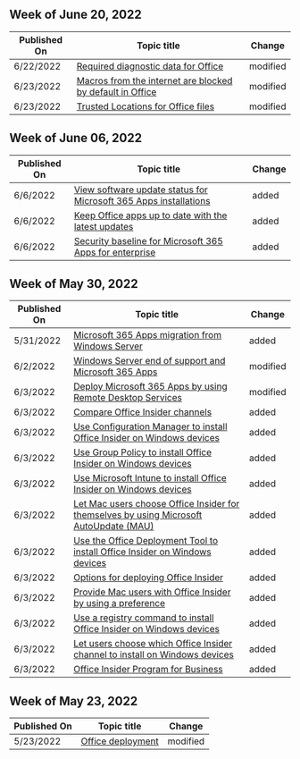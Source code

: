 <!-- This file is generated automatically each week. Changes made to this file will be overwritten.-->



## Week of June 20, 2022


| Published On |Topic title | Change |
|------|------------|--------|
| 6/22/2022 | [Required diagnostic data for Office](/DeployOffice/privacy/required-diagnostic-data) | modified |
| 6/23/2022 | [Macros from the internet are blocked by default in Office ](/DeployOffice/security/internet-macros-blocked) | modified |
| 6/23/2022 | [Trusted Locations for Office files](/DeployOffice/security/trusted-locations) | modified |


## Week of June 06, 2022


| Published On |Topic title | Change |
|------|------------|--------|
| 6/6/2022 | [View software update status for Microsoft 365 Apps installations](/DeployOffice/updates/software-update-status) | added |
| 6/6/2022 | [Keep Office apps up to date with the latest updates](/DeployOffice/updates/update-basics) | added |
| 6/6/2022 | [Security baseline for Microsoft 365 Apps for enterprise](/DeployOffice/security/security-baseline) | added |


## Week of May 30, 2022


| Published On |Topic title | Change |
|------|------------|--------|
| 5/31/2022 | [Microsoft 365 Apps migration from Windows Server ](/DeployOffice/endofsupport/windows-server-migration) | added |
| 6/2/2022 | [Windows Server end of support and Microsoft 365 Apps](/DeployOffice/endofsupport/windows-server-support) | modified |
| 6/3/2022 | [Deploy Microsoft 365 Apps by using Remote Desktop Services](/DeployOffice/deploy-microsoft-365-apps-remote-desktop-services) | modified |
| 6/3/2022 | [Compare Office Insider channels](/DeployOffice/office-insider/compare-channels) | added |
| 6/3/2022 | [Use Configuration Manager to install Office Insider on Windows devices](/DeployOffice/office-insider/deploy/configuration-manager) | added |
| 6/3/2022 | [Use Group Policy to install Office Insider on Windows devices](/DeployOffice/office-insider/deploy/group-policy) | added |
| 6/3/2022 | [Use Microsoft Intune to install Office Insider on Windows devices](/DeployOffice/office-insider/deploy/intune) | added |
| 6/3/2022 | [Let Mac users choose Office Insider for themselves by using Microsoft AutoUpdate (MAU)](/DeployOffice/office-insider/deploy/microsoft-autoupdate) | added |
| 6/3/2022 | [Use the Office Deployment Tool to install Office Insider on Windows devices](/DeployOffice/office-insider/deploy/office-deployment-tool) | added |
| 6/3/2022 | [Options for deploying Office Insider](/DeployOffice/office-insider/deploy/options) | added |
| 6/3/2022 | [Provide Mac users with Office Insider by using a preference](/DeployOffice/office-insider/deploy/preference) | added |
| 6/3/2022 | [Use a registry command to install Office Insider on Windows devices](/DeployOffice/office-insider/deploy/registry) | added |
| 6/3/2022 | [Let users choose which Office Insider channel to install on Windows devices](/DeployOffice/office-insider/deploy/user-choice) | added |
| 6/3/2022 | [Office Insider Program for Business](/DeployOffice/office-insider/overview) | added |


## Week of May 23, 2022


| Published On |Topic title | Change |
|------|------------|--------|
| 5/23/2022 | [Office deployment](/DeployOffice/index) | modified |
